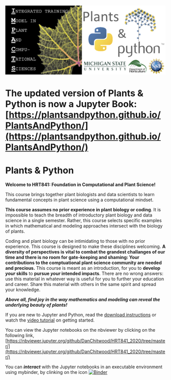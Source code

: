 ![alt text](https://github.com/DanChitwood/PlantsAndPython/blob/master/plantsandpython.jpg)

# The updated version of Plants & Python is now a Jupyter Book: [https://plantsandpython.github.io/PlantsAndPython/](https://plantsandpython.github.io/PlantsAndPython/)

# Plants & Python

**Welcome to HRT841: Foundation in Computational and Plant Science!**

This course brings together plant biologists and data scientists to learn fundamental concepts in plant science using a computational mindset.

**This course assumes no prior experience in plant biology or coding**. It is impossible to teach the breadth of introductory plant biology and data science in a single semester. Rather, this course selects specific examples in which mathematical and modeling approaches intersect with the biology of plants.

Coding and plant biology can be intimidating to those with no prior experience. This course is designed to make these disciplines welcoming. **A diversity of perspectives is vital to combat the grandest challanges of our time and there is no room for gate-keeping and shaming: Your contributions to the comptuational plant science community are needed and precious.** This course is meant as an introduction, for you to **develop *your* skills** to **pursue *your* intended impacts**. There are no wrong answers: use this material in whatever way is useful for you to further your education and career. Share this material with others in the same spirit and spread your knowledge.

***Above all, find joy in the way mathematics and modeling can reveal the underlying beauty of plants!***

If you are new to Jupyter and Python, read the [download instructions](https://nbviewer.jupyter.org/github/DanChitwood/HRT841_2020/blob/master/00_GettingStartedWithJupyter.ipynb) or watch the [video tutorial](https://www.youtube.com/watch?v=CDHRKQl_Pq8) on getting started.

You can view the Jupyter notebooks on the nbviewer by clicking on the following link, [https://nbviewer.jupyter.org/github/DanChitwood/HRT841_2020/tree/master/](https://nbviewer.jupyter.org/github/DanChitwood/HRT841_2020/tree/master/)

You can ***interact*** with the Jupyter notebooks in an executable environment using mybinder, by clinking on the icon
[![Binder](https://mybinder.org/badge_logo.svg)](https://mybinder.org/v2/gh/DanChitwood/HRT841_2020/master)
